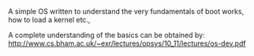 A simple OS written to understand the very fundamentals of boot works, how to load a kernel etc.,

A complete understanding of the basics can be obtained by:
http://www.cs.bham.ac.uk/~exr/lectures/opsys/10_11/lectures/os-dev.pdf
